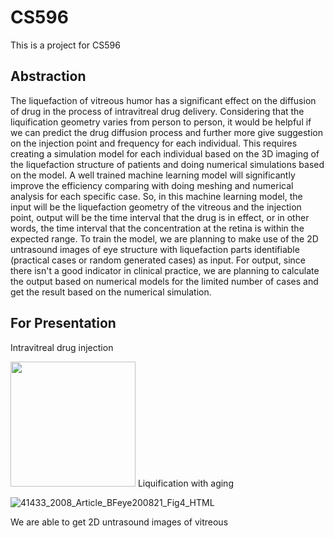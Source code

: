 # CS596
This is a project for CS596
## Abstraction
The liquefaction of vitreous humor has a significant effect on the diffusion of drug in the process of intravitreal drug delivery. Considering that the liquification geometry varies from person to person, it would be helpful if we can predict the drug diffusion process and further more give suggestion on the injection point and frequency for each individual. This requires creating a simulation model for each individual based on the 3D imaging of the liquefaction structure of patients and doing numerical simulations based on the model. A well trained machine learning model will significantly improve the efficiency comparing with doing meshing and numerical analysis for each specific case. So, in this machine learning model, the input will be the liquefaction geometry of the vitreous and the injection point, output will be the time interval that the drug is in effect, or in other words, the time interval that the concentration at the retina is within the expected range. To train the model, we are planning to make use of the 2D untrasound images of eye structure with liquefaction parts identifiable (practical cases or random generated cases) as input. For output, since there isn't a good indicator in clinical practice, we are planning to calculate the output based on numerical models for the limited number of cases and get the result based on the numerical simulation.

## For Presentation
Intravitreal drug injection

<img src="https://user-images.githubusercontent.com/93456391/144202513-03998c5f-e115-40a9-9b3b-bec6d0440eb7.png" width="200">
Liquification with aging

![41433_2008_Article_BFeye200821_Fig4_HTML](https://user-images.githubusercontent.com/93456391/143964305-a6d86037-ac46-4bcd-9f37-cae1860e3c84.jpg)

We are able to get 2D untrasound images of vitreous

